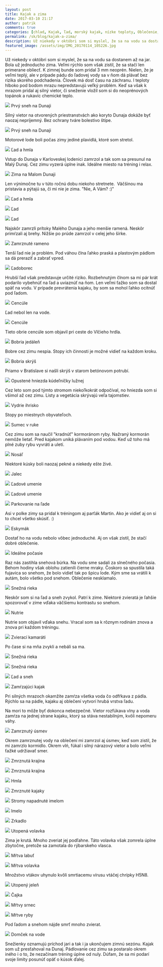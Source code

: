 ```yaml
---
layout: post
title: Kajak a zima
date: 2017-03-10 21:17
author: patrik
comments: true
categories: [chlad, Kajak, ľad, morský kajak, nízke teploty, Oblečenie, pádlovanie, Slovenčina, sneh, zima]
permalink: /sk/blog/kajak-a-zima/
description: Už niekedy v októbri som si myslel, že sa na vodu sa dostanem až na jar. Bola už jednoducho zima. Veľmi rýchlo som však zistil, že sa stačí len primerane obliecť.
featured_image: /assets/img/IMG_20170114_105226.jpg
---
```

Už niekedy v októbri som si myslel, že sa na vodu sa dostanem až na jar. Bola už jednoducho zima. Veľmi rýchlo som však zistil, že sa stačí len primerane obliecť. K zimnej bunde som pridal 3 mm neoprén. Nielen, že je veľmi teplý, ale v prípade pádu do ľadovej vody sa v ňom dá plávať bez rizika skorého podchadenia. Človek má dosť času na záchranu. I teploty hlboko pod bodom mrazu nepredstavujú veľký problém. Keď sa však k mrazom pridal aj silný vietor, či sneženie vložil som si do neoprénových topánok a rukavíc chemické teplo.

![](/assets/img/IMG_20161112_111127.jpg)
Prvý sneh na Dunaji

Silný vietor na otvorených priestranstvách ako koryto Dunaja dokáže byť naozaj nepríjemný. Bez ochrany tváre bolestivo štípe.

![](/assets/img/IMG_20161112_111737.jpg)
Prvý sneh na Dunaji

Motorové lode boli počas zimy jediné plavidlá, ktoré som stretol.

![](/assets/img/RIMG1386.jpg)
Ľad a hmla

Vstup do Dunaja v Karloveskej lodenici zamrzol a tak som sa presunul na Malý Dunaj. Cez zimu vyzerá úplne inak. Ideálne miesto na tréning i relax.

![](/assets/img/Martin-Ratkovsky-20170128_131634.jpg)
Zima na Malom Dunaji

Len výnimočne tu v túto ročnú dobu niekoho stretnete.  Väčšinou ma pristavia a pýtajú sa, či mi nie je zima. "Nie, A Vám? :)"

![](/assets/img/IMG_20170203_103057.jpg)
Ľad a hmla

![](/assets/img/IMG_20161231_105243.jpg)
Ľad

![](/assets/img/Martin-Ratkovsky-20170128_114224.jpg)
Ľad

Najskôr zamrzli prítoky Malého Dunaja a jeho menšie ramená. Neskôr primŕzali aj brehy. Nižšie po prúde zamrzol v celej jeho šírke.

![](/assets/img/Martin-Ratkovsky-20161231_114113.jpg)
Zamrznuté rameno

Tenší ľad nie je problém. Pod váhou člna ľahko praská a plastovým pádlom sa dá preraziť a zabrať vpred.

![](/assets/img/IMG_20170114_105226.jpg)
Ľadoborec

Hrubší ľad však predstavuje určité riziko. Rozbehnutým člnom sa mi pár krát podarilo vybehnúť na ľad a uviaznúť na ňom. Len veľmi ťažko som sa dostal späť na vodu. V prípade prevrátenia kajaku, by som sa mohol ľahko ocitnúť pod ľadom.

![](/assets/img/IMG_20170203_130224.jpg)
Cencúle

Ľad nebol len na vode.

![](/assets/img/IMG_20170203_130202.jpg)
Cencúle

Tieto obrie cencúle som objavil pri ceste do Vlčieho hrdla.

![](/assets/img/IMG_20170203_111331.jpg)
Bobria jedáleň

Bobre cez zimu nespia. Stopy ich činnosti je možné vidieť na každom kroku.

![](/assets/img/IMG_20170203_120515.jpg)
Bobria skrýš

Priamo v Bratislave si našli skrýš v starom betónovom potrubí.

![](/assets/img/IMG_20170203_122920.jpg)
Opustené hniezda kúdeľníčky lužnej

Cez leto som pod týmto stromom niekoľkokrát odpočíval, no hniezda som si všimol až cez zimu. Listy a vegetácia skrývajú veľa tajomstiev.

![](/assets/img/IMG_20170203_105938.jpg)
Vydrie ihrisko

Stopy po miestnych obyvateľoch.

![](/assets/img/Martin-Ratkovsky-20170128_125234.jpg)
Sumec v ruke

Cez zimu som sa naučil "kradnúť" kormoránom ryby. Nažraný kormorán nemôže lietať. Pred kajakom uniká plávaním pod vodou. Keď už toho má plné zuby rybu vyvráti a uletí.

![](/assets/img/IMG_20170203_115623.jpg)
Nosáľ

Niektoré kúsky boli naozaj pekné a niekedy ešte živé.

![](/assets/img/IMG_20170219_094641-1.jpg)
Jalec

![](/assets/img/IMG_20170128_120626.jpg)
Ľadové umenie

![](/assets/img/IMG_20170128_120501.jpg)
Ľadové umenie

![](/assets/img/IMG_20170128_114638.jpg)
Parkovanie na ľade

Asi v polke zimy sa pridal k tréningom aj parťák Martin. Ako je vidieť aj on si to chcel všetko skúsiť. :)

![](/assets/img/IMG_20170128_104622.jpg)
Eskymák

Dostať ho na vodu nebolo vôbec jednoduché. Aj on však zistil, že stačí dobré oblečenie.

![](/assets/img/IMG_20170114_133921.jpg)
Ideálne počasie

Raz nás zastihla snehová búrka. Na vodu sme sadali za slnečného počasia.  Behom hodiny však oblohu zatienili čierne mraky. Čoskoro sa spustila taká fujavica so snehom, že bolo vidieť tak po špicu lode. Kým sme sa vrátili k autám, bolo všetko pod snehom. Oblečenie nesklamalo.

![](/assets/img/IMG_20170114_132043.jpg)
Snežná rieka

Neskôr som si na ľad a sneh zvykol. Patrí k zime. Niektoré zvieratá je ľahšie spozorovať v zime vďaka väčšiemu kontrastu so snehom.

![](/assets/img/nutrie_resize.jpg)
Nutrie

Nutrie som objavil vďaka snehu. Vracal som sa k rôznym rodinám znova a znova pri každom tréningu.

![](/assets/img/IMG_20170205_103109_resize.jpg)
Zvierací kamaráti

Po čase si na mňa zvykli a nebáli sa ma.

![](/assets/img/IMG_20170114_125604.jpg)
Snežná rieka

![](/assets/img/IMG_20170114_110444.jpg)
Snežná rieka

![](/assets/img/IMG_20170114_105226.jpg)
Ľad a sneh

![](/assets/img/IMG_20170106_113406.jpg)
Zamŕzajúci kajak

Pri silných mrazoch okamžite zamŕza všetka voda čo odfŕkava z pádla. Rýchlo sa na pádle, kajaku aj oblečení vytvorí hrubá vrstva ľadu.

Na mori to môže byť dokonca nebezpečné. Vietor rozfúkava vlny a voda zamŕza na jednej strane kajaku, ktorý sa stáva nestabilným, kvôli nepomeru váhy.

![](/assets/img/IMG_20170106_111053.jpg)
Zamrznutý úsmev

Okrem zamrznutej vody na oblečení mi zamrzol aj úsmev, keď som zistil, že mi zamrzlo kormidlo. Okrem vlń, fúkal i silný nárazový vietor a bolo veľmi ťažké udržiavať smer.

![](/assets/img/IMG_20161231_104833.jpg)
Zmrznutá krajina

![](/assets/img/IMG_20161231_103709.jpg)
Zmrznutá krajina

![](/assets/img/IMG_20161231_091243.jpg)
Hmla

![](/assets/img/IMG_20161231_090159.jpg)
Zmrznuté kajaky

![](/assets/img/IMG_20161210_115023.jpg)
Stromy napadnuté imelom

![](/assets/img/IMG_20161210_114825.jpg)
Imelo


![](/assets/img/IMG_20161210_112147.jpg)
Zrkadlo

![](/assets/img/IMG_20170203_115146.jpg)
Utopená volavka

Zima je krutá. Mnoho zveriat jej podľahne. Táto volavka však zomrela úplne zbytočne, pretože sa zamotala do rýbarskeho vlasca.

![](/assets/img/IMG_20170203_114418.jpg)
Mŕtva labuť

![](/assets/img/IMG_20161231_100659.jpg)
Mŕtva volavka

Množstvo vtákov uhynulo kvôli smrtiacemu vírusu vtáčej chrípky H5N8.

![](/assets/img/IMG_20170219_134417.jpg)
Utopený jeleň

![](/assets/img/IMG_20170218_122854-1.jpg)
Čajka

![](/assets/img/IMG_20170226_105155.jpg)
Mŕtvy srnec

![](/assets/img/IMG_20170226_114321.jpg)
Mŕtve ryby

Pod ľadom a snehom nájde smrť mnoho zvierat.

![](/assets/img/IMG_20161226_123307.jpg)
Domček na vode

Snežienky oznamujú príchod jari a tak i ja ukončujem zimnú sezónu. Kajak som už presťahoval na Dunaj. Pádlovanie cez zimu sa postaralo okrem iného i o to, že nezačínam tréning úplne od nuly. Dúfam, že sa mi podarí svoje limity posunúť opäť o kúsok ďalej.